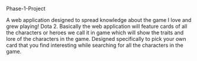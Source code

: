 Phase-1-Project

A web application designed to spread knowledge about the game I love and grew playing! Dota 2. Basically the web application will feature cards of all the characters or heroes we call it in game which will show the traits and lore of the characters in the game. Designed specifically to pick your own card that you find interesting while searching for all the characters in the game. 
